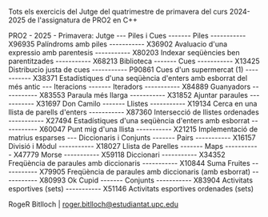 Tots els exercicis del Jutge del quatrimestre de primavera del curs 2024-2025 de l'assignatura de PRO2 en C++


PRO2 - 2025 - Primavera:
Jutge
--- Piles i Cues
------- Piles
----------- X96935   Palíndroms amb piles
----------- X36902   Avaluacio d'una expressio amb parentesis
----------- X80203   Indexar seqüències ben parentitzades
----------- X68213   Biblioteca
------- Cues
----------- X13425   Distribucio justa de cues
----------- P90861   Cues d'un supermercat (1)
----------- X38371   Estadístiques d'una seqüència d'enters amb esborrat del més antic
--- Iteracions
------- Iteradors
----------- X84889   Guanyadors
----------- X83553   Paraula més llarga
----------- X31852   Ajuntar paraules
----------- X31697   Don Camilo
------- Llistes
----------- X19134   Cerca en una llista de parells d'enters
----------- X87360   Intersecció de llistes ordenades
----------- X27494   Estadístiques d'una seqüència d'enters amb esborrat
----------- X60047   Punt mig d'una llista
----------- X21215   Implementació de matrius esparses
--- Diccionaris i Conjunts
------- Pairs
----------- X16157   Divisió i Mòdul
----------- X18027   Llista de Parelles
------- Maps
----------- X47779   Morse
----------- X59118   Diccionari
----------- X34352   Freqüència de paraules amb diccionaris
----------- X10844   Suma Fruites
----------- X79905   Freqüència de paraules amb diccionaris (amb esborrat)
----------- X80993   Ok Cupid
------- Conjunts
----------- X83904   Activitats esportives (sets)
----------- X51146   Activitats esportives ordenades (sets)


RogeR Bitlloch | roger.bitlloch@estudiantat.upc.edu